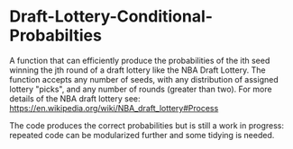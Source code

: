 # Draft-Lottery-Conditional-Probabilties
A function that can efficiently produce the probabilities of the ith seed winning the jth round of a draft lottery like the NBA Draft Lottery. The function accepts any number of seeds, with any distribution of assigned lottery "picks", and any number of rounds (greater than two). For more details of the NBA draft lottery see: https://en.wikipedia.org/wiki/NBA_draft_lottery#Process

The code produces the correct probabilities but is still a work in progress: repeated code can be modularized further and some tidying is needed.
